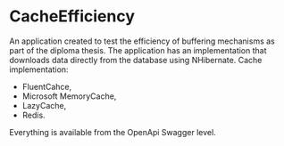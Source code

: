 # CacheEfficiency

An application created to test the efficiency of buffering mechanisms as part of the diploma thesis. 
The application has an implementation that downloads data directly from the database using NHibernate.
Cache implementation:
* FluentCahce, 
* Microsoft MemoryCache, 
* LazyCache,  
* Redis.

Everything is available from the OpenApi Swagger level.
